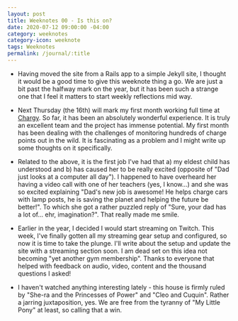 ```yaml
---
layout: post
title: Weeknotes 00 - Is this on?
date: 2020-07-12 09:00:00 -04:00
category: weeknotes
category-icon: weeknote
tags: Weeknotes
permalink: /journal/:title
---
```

* Having moved the site from a Rails app to a simple Jekyll site, I thought it
  would be a good time to give this weeknote thing a go. We are just a bit past
the halfway mark on the year, but it has been such a strange one that I feel it
matters to start weekly reflections mid way.

* Next Thursday (the 16th) will mark my first month working full time at
  [Chargy]. So far, it has been an absolutely wonderful experience. It is truly
an excellent team and the project has immense potential. My first month has been dealing
with the challenges of monitoring hundreds of charge points out in the wild. It
is fascinating as a problem and I might write up some thoughts on it
specifically.

* Related to the above, it is the first job I've had that a) my eldest child has
  understood and b) has caused her to be really excited (opposite of "Dad just
looks at a computer all day").
I happened to have overheard her having a video call with one
of her teachers (yes, I know...) and she was so excited explaining "Dad's new
job is awesome! He helps charge cars with lamp posts, he is saving the planet
and helping the future be better!". To which she got a rather puzzled reply of
"Sure, your dad has a lot of... ehr, imagination?". That really made me smile.

* Earlier in the year, I decided I would start streaming on Twitch. This week, I've finally
gotten all my streaming gear setup and configured, so now it is time to take the plunge.
I'll write about the setup and update the site with a streaming section soon. I
am dead set on this idea not becoming "yet another gym membership". Thanks to
everyone that helped with feedback on audio, video, content and the thousand
questions I asked!

* I haven't watched anything interesting lately - this house is firmly ruled by
  "She-ra and the Princesses of Power" and "Cleo and Cuquin". Rather a jarring
juxtaposition, yes. We are free from the tyranny of "My Little Pony" at least,
so calling that a win.

[Chargy]:https://char.gy
